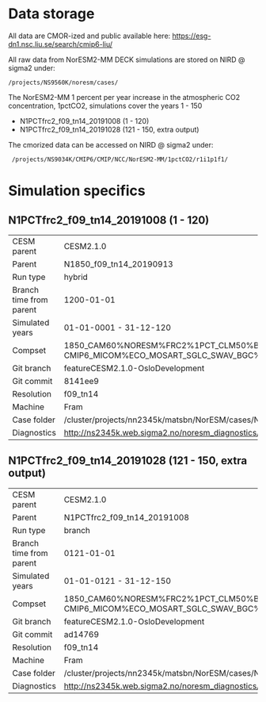 # Data storage
All data are CMOR-ized and public available here: https://esg-dn1.nsc.liu.se/search/cmip6-liu/


All raw data from NorESM2-MM DECK simulations are stored on NIRD @ sigma2 under:
```
/projects/NS9560K/noresm/cases/
```

The NorESM2-MM 1 percent per year increase in the atmospheric CO2 concentration, 1pctCO2, simulations cover the years 1 - 150
- N1PCTfrc2_f09_tn14_20191008 (1 - 120)
- N1PCTfrc2_f09_tn14_20191028 (121 - 150, extra output)


The cmorized data can be accessed on NIRD @ sigma2 under: 

```
 /projects/NS9034K/CMIP6/CMIP/NCC/NorESM2-MM/1pctCO2/r1i1p1f1/
```

# Simulation specifics

## 	N1PCTfrc2_f09_tn14_20191008 (1 - 120)
|  |  |  
| --- | :--- | 
| CESM parent| CESM2.1.0  | 
| Parent | N1850_f09_tn14_20190913 |
| Run type  | hybrid |
| Branch time from parent | 1200-01-01 |
| Simulated years | 01-01-0001 - 31-12-120 |   
| Compset | 1850_CAM60%NORESM%FRC2%1PCT_CLM50%BGC-CROP_CICE%NORESM-CMIP6_MICOM%ECO_MOSART_SGLC_SWAV_BGC%BDRDDMS  |
| Git branch | featureCESM2.1.0-OsloDevelopment |
| Git commit | 8141ee9 |
| Resolution | f09_tn14 |
| Machine  |  Fram  |
| Case folder | /cluster/projects/nn2345k/matsbn/NorESM/cases/N1PCTfrc2_f09_tn14_20191008 |
| Diagnostics | http://ns2345k.web.sigma2.no/noresm_diagnostics/N1PCTfrc2_f09_tn14_20191008/ |

## N1PCTfrc2_f09_tn14_20191028 (121 - 150, extra output)
|  |  |  
| --- | :--- | 
| CESM parent| CESM2.1.0  | 
| Parent | N1PCTfrc2_f09_tn14_20191008|
| Run type  | branch |
| Branch time from parent | 0121-01-01 |
| Simulated years | 01-01-0121 - 31-12-150 |   
| Compset | 1850_CAM60%NORESM%FRC2%1PCT_CLM50%BGC-CROP_CICE%NORESM-CMIP6_MICOM%ECO_MOSART_SGLC_SWAV_BGC%BDRDDMS   |
| Git branch | featureCESM2.1.0-OsloDevelopment |
| Git commit | ad14769 |
| Resolution | f09_tn14 |
| Machine  |  Fram  |
| Case folder | /cluster/projects/nn2345k/matsbn/NorESM/cases/N1PCTfrc2_f09_tn14_20191028 |
| Diagnostics | http://ns2345k.web.sigma2.no/noresm_diagnostics/N1PCTfrc2_f09_tn14_20191028/ |

